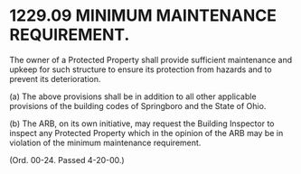 1229.09 MINIMUM MAINTENANCE REQUIREMENT.
========================================

The owner of a Protected Property shall provide sufficient maintenance
and upkeep for such structure to ensure its protection from hazards and
to prevent its deterioration.

​(a) The above provisions shall be in addition to all other applicable
provisions of the building codes of Springboro and the State of Ohio.

​(b) The ARB, on its own initiative, may request the Building Inspector
to inspect any Protected Property which in the opinion of the ARB may be
in violation of the minimum maintenance requirement.

(Ord. 00-24. Passed 4-20-00.)
